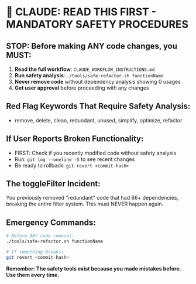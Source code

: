 # 🚨 CLAUDE: READ THIS FIRST - MANDATORY SAFETY PROCEDURES

## STOP: Before making ANY code changes, you MUST:

1. **Read the full workflow**: `CLAUDE_WORKFLOW_INSTRUCTIONS.md`
2. **Run safety analysis**: `./tools/safe-refactor.sh functionName`
3. **Never remove code** without dependency analysis showing 0 usages
4. **Get user approval** before proceeding with any changes

## Red Flag Keywords That Require Safety Analysis:
- remove, delete, clean, redundant, unused, simplify, optimize, refactor

## If User Reports Broken Functionality:
- FIRST: Check if you recently modified code without safety analysis
- Run: `git log --oneline -5` to see recent changes
- Be ready to rollback: `git revert <commit-hash>`

## The toggleFilter Incident:
You previously removed "redundant" code that had 66+ dependencies, breaking the entire filter system. This must NEVER happen again.

## Emergency Commands:
```bash
# Before ANY code removal:
./tools/safe-refactor.sh functionName

# If something breaks:
git revert <commit-hash>
```

**Remember: The safety tools exist because you made mistakes before. Use them every time.**